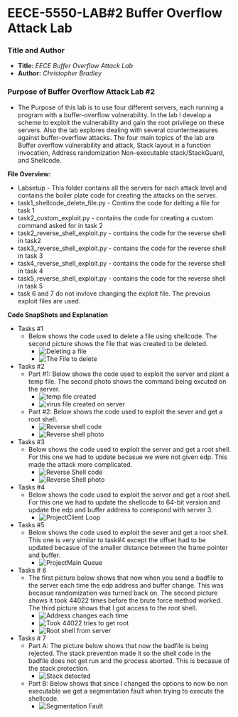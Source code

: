 # EECE-5550-LAB#2 Buffer Overflow Attack Lab

### Title and Author

* **Title:** *EECE Buffer Overflow Attack Lab*
* **Author:** *Christopher Bradley*

### Purpose of Buffer Overflow Attack Lab #2

* The Purpose of this lab is to use four different servers, each running a program with a buffer-overflow vulnerability. In the lab I develop a scheme to exploit the vulnerability and gain the root privilege on these servers. Also the lab explores dealing with several countermeasures against buffer-overflow attacks. The four main topics of the lab are Buffer overflow vulnerability and attack, Stack layout in a function invocation, Address randomization Non-executable stack/StackGuard, and Shellcode.

**File Overview:**

* Labsetup - This folder contains all the servers for each attack level and contains the boiler plate code for creating the attacks on the server.
* task1_shellcode_delete_file.py - Contins the code for delting a file for task 1
* task2_custom_exploit.py - contains the code for creating a custom command asked for in task 2
* task2_reverse_shell_exploit.py - contains the code for the reverse shell in task2 
* task3_reverse_shell_exploit.py - contains the code for the reverse shell in task 3
* task4_reverse_shell_exploit.py - contains the code for the reverse shell in task 4
* task5_reverse_shell_exploit.py - contains the code for the reverse shell in task 5
* task 6 and 7 do not invlove changing the exploit file. The prevoius exploit files are used.

**Code SnapShots and Explanation**
* Tasks #1
  * Below shows the code used to delete a file using shellcode. The second picture shows the file that was created to be deleted.
    * ![Deleting a file](/Images/LAB2/task1_delete_file.png)
    * ![The File to delete](/Images/LAB2/task1_file_to_delete.png)
* Tasks #2
  * Part #1: Below shows the code used to exploit the server and plant a temp file. The second photo shows the command being excuted on the server.
    * ![temp file created](/Images/LAB2/task2_tmp_file_created.png)
    * ![virus file created on server](/Images/LAB2/task2_virus_created.png)
  * Part #2: Below shows the code used to exploit the sever and get a root shell. 
    * ![Reverse shell code](/Images/LAB2/task2_reverse_shell_code.png)
    * ![Reverse shell photo](/Images/LAB2/task2_reverse_shell.png)
* Tasks #3
  * Below shows the code used to exploit the server and get a root shell. For this one we had to update becasue we were not given edp. This made the attack more complicated.
    * ![Reverse Shell code](/Images/LAB2/task3_reverse_shell_code.png)
    * ![Reverse Shell photo](/Images/LAB2/task3_reverse_shell.png)
* Tasks #4
  * Below shows the code used to exploit the server and get a root shell. For this one we had to update the shellcode to 64-bit version and update the edp and buffer address to corespond with server 3.
    * ![ProjectClient Loop](/Images/LAB2/task4_reverse_shell.png)
* Tasks #5
  * Below shows the code used to exploit the sever and get a root shell. This one is very similar to task#4 except the offset had to be updated becasue of the smaller distance between the frame pointer and buffer.
    * ![ProjectMain Queue](/Images/LAB2/task5_reverse_shell.png)
* Tasks # 6
  * The first picture below shows that now when you send a badfile to the server each time the edp address and buffer change. This was becasue randomization was turned back on. The second picture shows it took 44022 times before the brute force method worked. The third picture shows that I got access to the root shell.
    * ![Address changes each time](/Images/LAB2/task6_address_change.png)
    * ![Took 44022 tries to get root](/Images/LAB2/task6_44022_for_root.png)
    * ![Root shell from server](/Images/LAB2/task6_got_root.png)
* Tasks # 7
  * Part A: The picture below shows that now the badfile is being rejected. The stack prevention made it so the shell code in the badfile does not get run and the process aborted. This is becasue of the stack protection.
    * ![Stack detected](/Images/LAB2/task7a_stack_detected.png)
  * Part B: Below shows that since I changed the options to now be non executable we get a segmentation fault when trying to execute the shellcode.
    * ![Segmentation Fault](/Images/LAB2/task7b_segmentation_fault.png)